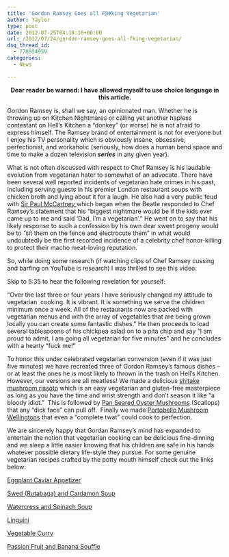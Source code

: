 ```yaml
---
title: 'Gordon Ramsey Goes all F@#king Vegetarian'
author: Taylor
type: post
date: 2012-07-25T04:18:16+00:00
url: /2012/07/24/gordon-ramsey-goes-all-fking-vegetarian/
dsq_thread_id:
  - 778924959
categories:
  - News

---
```

<p style="text-align: center;">
  <strong>Dear reader be warned: I have allowed myself to use choice language in this article.</strong>
</p>

Gordon Ramsey is, shall we say, an opinionated man. Whether he is throwing up on Kitchen Nightmares or calling yet another hapless contestant on Hell&#8217;s Kitchen a &#8220;donkey&#8221; (or worse) he is not afraid to express himself. The Ramsey brand of entertainment is not for everyone but I enjoy his TV personality which is obviously insane, obsessive, perfectionist, and workaholic (seriously, how does a human bend space and time to make a dozen television _**series**_ in any given year).

What is not often discussed with respect to Chef Ramsey is his laudable evolution from vegetarian hater to somewhat of an advocate. There have been several well reported incidents of vegetarian hate crimes in his past, including serving guests in his premier London restaurant soups with chicken broth and lying about it for a laugh. He also had a very public feud with <a href="http://www.dailymail.co.uk/tvshowbiz/article-1050349/Macca-slams-stupid-TV-chef-Gordon-Ramsay-anti-vegetarian-rant.html" target="_blank">Sir Paul McCartney </a>which began when the Beatle responded to Chef Ramsey&#8217;s statement that his &#8220;biggest nightmare would be if the kids ever came up to me and said &#8216;Dad, I&#8217;m a vegetarian&#8217;.&#8221; He went on to say that his likely response to such a confession by his own dear sweet progeny would be to &#8220;sit them on the fence and electrocute them&#8221; in what would undoubtedly be the first recorded incidence of a celebrity chef honor-killing to protect their macho meat-loving reputation.

So, while doing some research (if watching clips of Chef Ramsey cussing and barfing on YouTube is research) I was thrilled to see this video:
  


Skip to 5:35 to hear the following revelation for yourself:

&#8220;Over the last three or four years I have seriously changed my attitude to vegetarian  cooking. It is vibrant. It is something we serve the children minimum once a week. All of the restaurants now are packed with vegetarian menus and with the array of vegetables that are being grown locally you can create some fantastic dishes.&#8221; He then proceeds to load several tablespoons of his chickpea salad on to a pita chip and say &#8220;I am proud to admit, I am going all vegetarian for five minutes&#8221; and he concludes with a hearty &#8220;fuck me!&#8221;

<div>
  To honor this under celebrated vegetarian conversion (even if it was just five minutes) we have recreated three of Gordon Ramsey&#8217;s famous dishes &#8211; or at least the ones he is most likely to thrown in the trash on Hell&#8217;s Kitchen. However, our versions are all meatless! We made a delicious <a title="Shitake Mushroom Risotto" href="http://kitchen.coseppi.com/2012/07/shitake-mushroom-risotto/">shitake mushroom rissoto</a> which is an easy vegetarian and gluten-free masterpiece as long as you have the time and wrist strength and don&#8217;t season it like &#8220;a bloody idiot.&#8221;  This is followed by <a title="Pan Seared Oyster Mushrooms" href="http://kitchen.coseppi.com/2012/07/seared-oyster-mushrooms-and-leeks/">Pan Seared Oyster Mushrooms</a> (Scallops) that any &#8220;dick face&#8221; can pull off.  Finally we made <a title="Portobello Wellingtons" href="http://kitchen.coseppi.com/2012/07/portobello-wellingtons/">Portobello Mushroom Wellingtons</a> that even a &#8220;complete twat&#8221; could cook to perfection.
</div>

We are sincerely happy that Gordan Ramsey&#8217;s mind has expanded to entertain the notion that vegetarian cooking can be delicious fine-dinning and we sleep a little easier knowing that his children are safe in his hands whatever possible dietary life-style they pursue. For some genuine vegetarian recipes crafted by the potty mouth himself check out the links below:

<a href="http://www.youtube.com/watch?v=3tSfgIa_hG0&feature=related" target="_blank">Eggplant Caviar Appetizer</a>

<a href="http://www.youtube.com/watch?v=lW2wSUJXBa0&feature=related" target="_blank">Swed (Rutabaga) and Cardamon Soup</a>

<a href="http://www.youtube.com/watch?v=tYxiyJ24M0U&feature=relmfu" target="_blank">Watercress and Spinach Soup</a>

<a href="http://www.youtube.com/watch?v=OD9yXZBA45c&feature=related" target="_blank">Linguini</a>

<a href="http://www.youtube.com/watch?v=Lm2ITZhbjAU&feature=related" target="_blank">Vegetable Curry</a>

<a href="http://www.youtube.com/watch?v=tYxiyJ24M0U&feature=relmfu" target="_blank">Passion Fruit and Banana Souffle</a>